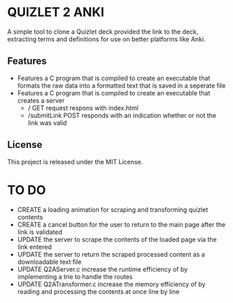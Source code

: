 # QUIZLET 2 ANKI

A simple tool to clone a Quizlet deck provided the link to the deck, extracting terms and definitions for use on better platforms like Anki.

## Features

- Features a C program that is compiled to create an executable that formats the raw data into a formatted text that is saved in a seperate file 
- Features a C program that is compiled to create an executable that creates a server
  - / GET request respons with index.html
  - /submitLink POST responds with an indication whether or not the link was valid
  
## License

This project is released under the MIT License.

# TO DO

- CREATE a loading animation for scraping and transforming quizlet contents
- CREATE a cancel button for the user to return to the main page after the link is validated
- UPDATE the server to scrape the contents of the loaded page via the link entered
- UPDATE the server to return the scraped processed content as a downloadable text file
- UPDATE Q2AServer.c increase the runtime efficiency of  by implementing a trie to handle the routes
- UPDATE Q2ATransformer.c increase the memory efficiency of by reading and processing the contents at once line by line